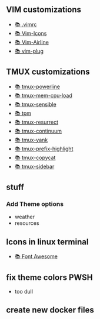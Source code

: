## VIM customizations

- [📚 .vimrc](https://github.com/amix/vimrc)
- [📚 Vim-Icons](https://github.com/ryanoasis/vim-devicons)
- [📚 Vim-Airline](https://github.com/vim-airline/vim-airline)
- [📚 vim-plug](https://github.com/junegunn/vim-plug)

## TMUX customizations

- [📚 tmux-powerline](https://github.com/erikw/tmux-powerline)
- [📚 tmux-mem-cpu-load](https://github.com/thewtex/tmux-mem-cpu-load)
- [📚 tmux-sensible](https://github.com/tmux-plugins/tpm/blob/master/docs/sensible.md)
- [📚 tpm](https://github.com/tmux-plugins/tpm)
- [📚 tmux-resurrect](https://github.com/tmux-plugins/tmux-resurrect)
- [📚 tmux-continuum](https://github.com/tmux-plugins/tmux-continuum)
- [📚 tmux-yank](https://github.com/tmux-plugins/tmux-yank)
- [📚 tmux-prefix-highlight](https://github.com/tmux-plugins/tmux-prefix-highlight)
- [📚 tmux-copycat](https://github.com/tmux-plugins/tmux-copycat)
- [📚 tmux-sidebar](https://github.com/tmux-plugins/tmux-sidebar)

## stuff
### Add Theme options 
 - weather
 - resources

## Icons in linux terminal
 - [📚 Font Awesome](https://fontawesome.com/)

## fix theme colors PWSH
 - too dull

## create new docker files

